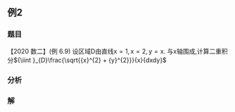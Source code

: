 ## 例2
### 题目
【2020 数二】(例 6.9) 设区域$\mathrm{D}$由直线$\mathrm{x} = 1,\mathrm{x} = 2,\mathrm{y} = \mathrm{x}$. 与$\mathrm{x}$轴围成,计算二重积分${\iint }_{D}\frac{\sqrt{{x}^{2} + {y}^{2}}}{x}{dxdy}$
### 分析

### 解